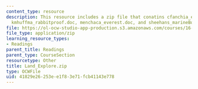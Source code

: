 ```yaml
---
content_type: resource
description: This resource includes a zip file that conatins cfanchia_everest_tragedy.doc,
  kmhuffma_rabbitproof.doc, menchaca_everest.doc, and sheehans_marineBosnia.doc.
file: https://ol-ocw-studio-app-production.s3.amazonaws.com/courses/16-423j-aerospace-biomedical-and-life-support-engineering-spring-2006/41829e26253ee1f83e71fcb41143e778_Land_Explore.zip
file_type: application/zip
learning_resource_types:
- Readings
parent_title: Readings
parent_type: CourseSection
resourcetype: Other
title: Land_Explore.zip
type: OCWFile
uid: 41829e26-253e-e1f8-3e71-fcb41143e778
---
```

